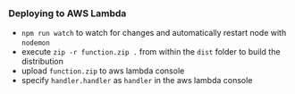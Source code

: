 ### Deploying to AWS Lambda

- `npm run watch` to watch for changes and automatically restart node with `nodemon`
- execute `zip -r function.zip .` from within the `dist` folder to build the distribution
- upload `function.zip` to aws lambda console
- specify `handler.handler` as `handler` in the aws lambda console
